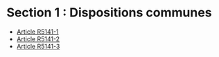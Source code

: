 # Section 1 : Dispositions communes

* [Article R5141-1](./LEGIARTI000023312702.md)
* [Article R5141-2](./LEGIARTI000018526292.md)
* [Article R5141-3](./LEGIARTI000023312698.md)
